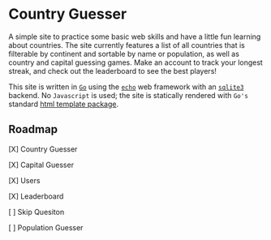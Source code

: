 # Country Guesser

A simple site to practice some basic web skills and have a little fun learning about countries. The site currently features a list of all countries that is filterable by continent and sortable by name or population, as well as country and capital guessing games. Make an account to track your longest streak, and check out the leaderboard to see the best players!

This site is written in [`Go`](https://go.dev/) using the [`echo`](https://echo.labstack.com/) web framework with an [`sqlite3`](https://www.sqlite.org/) backend. No `Javascript` is used; the site is statically rendered with `Go's` standard [html template package](https://pkg.go.dev/html/template).

## Roadmap

[X] Country Guesser

[X] Capital Guesser

[X] Users

[X] Leaderboard

[ ] Skip Quesiton

[ ] Population Guesser
